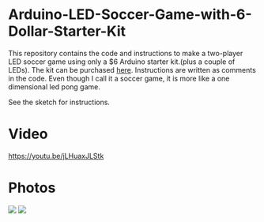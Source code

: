 # Arduino-LED-Soccer-Game-with-6-Dollar-Starter-Kit
This repository contains the code and instructions to make a two-player LED soccer game using only a $6 Arduino starter kit.(plus a couple of LEDs). The kit can be purchased <a href="http://www.aliexpress.com/item/new-Starter-Kit-UNO-R3-mini-Breadboard-LED-jumper-wire-button-for-arduino-compatile-free-shipping/32376070450.html">here</a>. Instructions are written as comments in the code. Even though I call it a soccer game, it is more like a one dimensional led pong game.

See the sketch for instructions.

# Video

https://youtu.be/jLHuaxJLStk


# Photos

<img src="http://i.imgur.com/qmDUGQw.jpg"/>

<img src="http://i.imgur.com/UZ1gtew.jpg"/>




